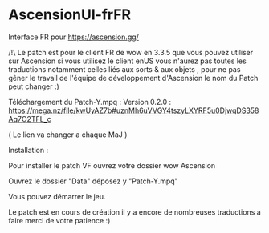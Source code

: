 # AscensionUI-frFR
Interface FR pour https://ascension.gg/

/!\ Le patch est pour le client FR de wow en 3.3.5 que vous pouvez utiliser sur Ascension si vous utilisez le client enUS vous n'aurez pas toutes les traductions notamment celles liés aux sorts & aux objets , pour ne pas gêner le travail de l'équipe de développement d'Ascension le nom du Patch peut changer :)

Téléchargement du Patch-Y.mpq : Version 0.2.0 :  https://mega.nz/file/kwUyAZ7b#uznMh6uVVGY4tszyLXYRF5u0DjwqDS358Aq7O2TFL_c 

( Le lien va changer a chaque MaJ )


Installation :

Pour installer le patch VF ouvrez votre dossier wow Ascension

Ouvrez le dossier "Data" déposez y "Patch-Y.mpq"

Vous pouvez démarrer le jeu.

Le patch est en cours de création il y a encore de nombreuses traductions a faire merci de votre patience :)
